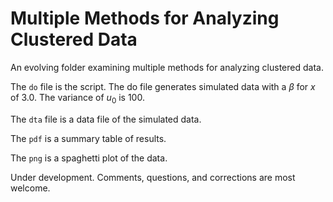 # Multiple Methods for Analyzing Clustered Data

An evolving folder examining multiple methods for analyzing clustered data.

The `do` file is the script. The do file generates simulated data with a $\beta$ for $x$ of 3.0. The variance of $u_0$ is 100.

The `dta` file is a data file of the simulated data.

The `pdf` is a summary table of results. 

The `png` is a spaghetti plot of the data. 

Under development. Comments, questions, and corrections are most welcome.
